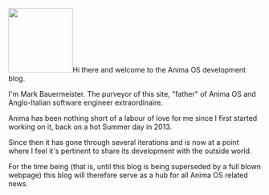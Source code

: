 <img height="128" src="https://scontent.ftxl1-1.fna.fbcdn.net/v/t1.0-9/15665891_1160707253966802_4059990982269838084_n.jpg?oh=a49f864eca024bb1e569e4f46d7f01fb&amp;oe=595E9F6C" width="128" />Hi there and welcome to the Anima OS development blog.

I'm Mark Bauermeister. The purveyor of this site, "father" of Anima OS and Anglo-Italian software engineer extraordinaire.

Anima has been nothing short of a labour of love for me since I first started working on it, back on a hot Summer day in 2013.

Since then it has gone through several iterations and is now at a point where I feel 
it's pertinent to share its development with the outside world.

For the time being (that is, until this blog is being superseded by a full blown webpage) this blog will therefore serve as a hub for all Anima OS related news.